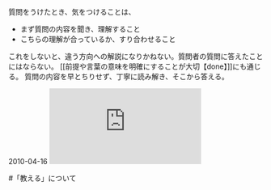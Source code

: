 質問をうけたとき、気をつけることは、

- まず質問の内容を聞き、理解すること
- こちらの理解が合っているか、すり合わせること

これをしないと、違う方向への解説になりかねない。質問者の質問に答えたことにはならない。
[[前提や言葉の意味を明確にすることが大切【done】]]にも通じる。
質問の内容を早とちりせず、丁寧に読み解き、そこから答える。

2010-04-16
![](https://gyazo.com/b4c750894dc933cdc42484a96de04d58.img)

#「教える」について